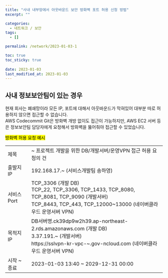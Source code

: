 ```yaml
---
title: "사내 내부망에서 아웃바운드 보안 방화벽 포트 허용 신청 방법"
excerpt: ""

categories:
  - 네트워크 / 보안
tags:
  - []

permalink: /network/2023-01-03-1

toc: true
toc_sticky: true
 
date: 2023-01-03
last_modified_at: 2023-01-03
---
```


## 사내 정보보안팀이 있는 경우

현재 회사는 폐쇄망이라 모든 IP, 포트에 대해서 아웃바운드가 막혀있어 대부분 따로 허용하지 않으면 접근할 수 없습니다.  
AWS Codecommit Git은 방화벽 개방 없이도 접근이 가능하지만, AWS EC2 서버 등은 정보보안팀 담당자에게 요청해서 방화벽을 뚫어줘야 접근할 수 있었습니다.

<mark>방화벽 허용 요청 예시</mark>
<table>
  <tbody>
    <tr>
      <td>제목</td>
      <td>~ 프로젝트 개발을 위한 DB/개발서버/운영VPN 접근 허용 요청의 건</td>
    </tr>
    <tr>
      <td>출발지 IP</td>
      <td>192.168.17.~ (서비스개발팀 송하영)</td>
    </tr>
    <tr>
      <td>서비스 Port</td>
      <td>TCP_3306 (개발 DB)<br>TCP_22, TCP_3306, TCP_1433, TCP_8080, TCP_8081, TCP_9090 (개발서버)<br>TCP_8443, TCP_443, TCP_12000~13000 (네이버클라우드 운영서버 VPN)</td>
    </tr>
    <tr>
      <td>목적지 IP</td>
      <td>DB서버명.ck39dp9w2h39.ap-northeast-2.rds.amazonaws.com (개발 DB)<br>3.37.191.~ (개발서버)<br>https://sslvpn-kr-vpc-~.gov-ncloud.com (네이버클라우드 운영서버 VPN)</td>
    </tr>
    <tr>
      <td>시작 ~ 종료</td>
      <td>2023-01-03 13:40 ~ 2029-12-31 00:00</td>
    </tr>
  </tbody>
</table>